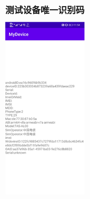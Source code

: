 # 测试设备唯一识别码
<img src="https://github.com/Mac-sir/MyDevice/blob/master/Screenshot_20221011_235419_com.example.mydevice.jpg" width="50%" height="50%" />
